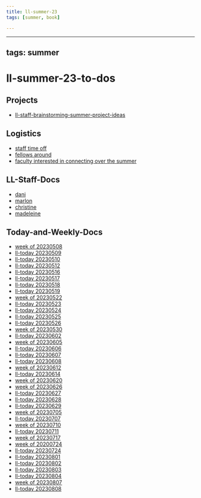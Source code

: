 ```yaml
---
title: ll-summer-23
tags: [summer, book]

---
```


---
tags: summer
---
ll-summer-23-to-dos
===

Projects
---
* [ll-staff-brainstorming-summer-project-ideas](/QUC7VtTZQDKxRehqCTcphQ)

Logistics
---
* [staff time off](/NdEcWuefTeqDA381_pFzvA)
* [fellows around](/bcwOOyZwSGeysxgdsw_4pg)
* [faculty interested in connecting over the summer](/w-PZKlLGTyay-hjY8zzVuQ)

LL-Staff-Docs
---
* [dani](/YRbtd0dGTt2tbmI40Gp6vA)
* [marlon](/i3GTmkIGTqONs6rWw5vKHA)
* [christine](/84VpizNET7iKkPF0gp_A8A)
* [madeleine](/fsVVfOiwS_y98JdvUa45lg)

Today-and-Weekly-Docs
---
* [week of 20230508](/YF23GM4BQgywjHX0nD-pHQ)
* [ll-today 20230509](/p5CZwophS9qRiRSNXVyG1g)
* [ll-today 20230510](/EOOESQAFTUO2ukXV40IfxQ)
* [ll-today 20230512](/cJu9llq1TKSOx04Wf7OXDA)
* [ll-today 20230516](/4cPc2jcMRve2AnskAtfgYQ)
* [ll-today 20230517](/EERyaJmMSmyOi8HKf9ziWw)
* [ll-today 20230518](/hCdpmeiXQR2QbA5ztLidMg)
* [ll-today 20230519](/wjsv5c0jRJG7_ymlHtI0TQ)
* [week of 20230522](/pV2MFip-Rp2nv56uv3V8Lg)
* [ll-today 20230523](/p8armTF1Th-nQQkY0skkpg)
* [ll-today 20230524](/WQy4GWgTQDGqSkHYcAmyEw)
* [ll-today 20230525](/cDNlkPnHR--Hr1t0C6VWgA)
* [ll-today 20230526](/k5Ivj18KQoigA6pKR5T2MQ)
* [week of 20230530](/wrtD715STYqpmqqHcyujZA)
* [ll-today 20230602](/fFJD6c1_SC240TXFNVlFjQ)
* [week of 20230605](/X2gYmpzHQ1irieWmlHrexw)
* [ll-today 20230606](/89wE864uSeWdD0ED4BOmPg)
* [ll-today 20230607](/m17kBPRxTW2IvIBqgDicEQ)
* [ll-today 20230608](/e8SNXMqYTTOTcCzevMuk4w)
* [week of 20230612](/zcne1RDYQwKXbDHDE0xmXQ)
* [ll-today 20230614](/jwKjuAQiRvO14keqAQ8nUg)
* [week of 20230620](/BbWgrC58RYelCsjuFVzxog)
* [week of 20230626](/Xkr2oIjHSY2KDexdL0pTnw)
* [ll-today 20230627](/rZoEtG-eQRySpA8do3e7QA)
* [ll-today 20230628](/KBqVJLTwSOCP130ucgdhkQ)
* [ll-today 20230629](/cDHI9Cl4TGaRqQ2iVW8ipQ)
* [week of 20230705](/WJam2LFMSfmwIQP7TNvcuQ)
* [ll-today 20230707](/cQNJzaL3R16twaUypWiMjw)
* [week of 20230710](/rNqOF7UgQDakIXvhyJGJyg)
* [ll-today 20230711](/urgv7q2JQ2KQGvuD6y11Pw)
* [week of 20230717](/HJjWAcBtRrmGhMTttqfMbQ)
* [week of 20200724](/7Q6gE_jATlG5WW-drSc46w)
* [ll-today 20230724](/weTDW-Z8SE2yeYAH-Yg6tw)
* [ll-today 20230801](/vh1H9HbZRDmHlRHfqp87LQ)
* [ll-today 20230802](/Bj64g2QPTPG7m8tmKVj8FQ)
* [ll-today 20230803](/nN3d1CzqSu-kSHmdyxnybg)
* [ll-today 20230804](/B2K3BTqVR-q45ToiDoMyFg)
* [week of 20230807](/3J8J0oAeTQCr1PjNnHsW1Q)
* [ll-today 20230808](/0n-tPOigRnKETa2M7kahWw)